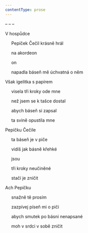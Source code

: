 ```yaml
---
contentType: prose
---
```


<section>

– – –

V hospůdce

     Pepíček Čečil krásně hrál

     na akordeon

     on

     napadla báseň mě úchvatná o něm

Však igelitka s papírem

     visela tři kroky ode mne

     než jsem se k tašce dostal

     abych báseň si zapsal

     ta svině opustila mne

Pepíčku Čečile

     ta báseň je v piče

     vidíš jak básně křehké

     jsou

     tři kroky neučiněné

     stačí je zničit

Ach Pepíčku

     snažně tě prosím

     zazpívej píseň mi o piči

     abych smutek po básni nenapsané

     moh v srdci v sobě zničit

</section>
